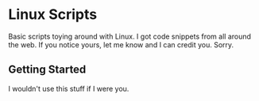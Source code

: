 # Linux Scripts

Basic scripts toying around with Linux.  I got code snippets from all around the web.  If you notice yours, let me know and I can credit you.  Sorry.

## Getting Started

I wouldn't use this stuff if I were you.
